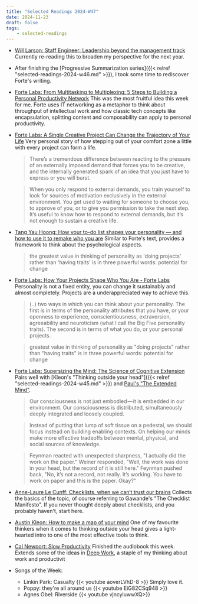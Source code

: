 ```yaml
---
title: "Selected Readings 2024-W47"
date: 2024-11-23
draft: false
tags:
    - selected-readings
---
```

- [Will Larson: Staff Engineer: Leadership beyond the management track](https://staffeng.com/book/) Currently re-reading this to broaden my perspective for the next year.
- After finishing the [Progressive Summarization series]({{< relref "selected-readings-2024-w46.md" >}}), I took some time to rediscover Forte's writing.
- [Forte Labs: From Multitasking to Multiplexing: 5 Steps to Building a Personal Productivity Network](https://fortelabs.com/blog/5-steps-to-build-a-second-brain/) This was the most fruitful idea this week for me. Forte uses IT networking as a metaphor to think about throughput of intellectual work and how classic tech concepts like encapsulation, splitting content and composability can apply to personal productivity.
- [Forte Labs: A Single Creative Project Can Change the Trajectory of Your Life](https://fortelabs.com/blog/a-single-creative-project-can-change-the-trajectory-of-your-life/) Very personal story of how stepping out of your comfort zone a little with every project can form a life.
  > There’s a tremendous difference between reacting to the pressure of an externally imposed demand that forces you to be creative, and the internally generated spark of an idea that you just have to express or you will burst.

  > When you only respond to external demands, you train yourself to look for sources of motivation exclusively in the external environment. You get used to waiting for someone to choose you, to approve of you, or to give you permission to take the next step. It’s useful to know how to respond to external demands, but it’s not enough to sustain a creative life.
- [Tang Yau Hoong: How your to-do list shapes your personality — and how to use it to remake who you are](https://ideas.ted.com/how-our-projects-shape-our-personalities-and-how-we-can-use-them-to-remake-who-we-are/) Similar to Forte's text, provides a framework to think about the psychological aspects.
  > the greatest value in thinking of personality as 'doing projects' rather than 'having traits' is in three powerful words: potential for change
- [Forte Labs: How Your Projects Shape Who You Are - Forte Labs](https://fortelabs.com/blog/how-your-projects-shape-who-you-are/) Personality is not a fixed entity, you can change it sustainably and almost completely. Projects are a underappreciated way to achieve this.
  > (..) two ways in which you can think about your personality. The first is in terms of the personality attributes that you have, or your openness to experience, conscientiousness, extraversion, agreeability and neuroticism (what I call the Big Five personality traits). The second is in terms of what you do, or your personal projects.

  > greatest value in thinking of personality as "doing projects" rather than "having traits" is in three powerful words: potential for change
- [Forte Labs: Supersizing the Mind: The Science of Cognitive Extension](https://fortelabs.com/blog/supersizing-the-mind-the-science-of-cognitive-extension/) Pairs well with [Kleon's "Thinking outside your head"]({{< relref "selected-readings-2024-w45.md" >}}) and [Paul's "The Extended Mind"](https://search.worldcat.org/title/The-extended-mind-:-the-power-of-thinking-outside-the-brain/oclc/1275428473).
  > Our consciousness is not just embodied — it is embedded in our environment. Our consciousness is distributed, simultaneously deeply integrated and loosely coupled.

  > Instead of putting that lump of soft tissue on a pedestal, we should focus instead on building enabling contexts. On helping our minds make more effective tradeoffs between mental, physical, and social sources of knowledge.

  > Feynman reacted with unexpected sharpness, "I actually did the work on the paper." Weiner responded, "Well, the work was done in your head, but the record of it is still here." Feynman pushed back, "No, it’s not a record, not really. It’s working. You have to work on paper and this is the paper. Okay?"
- [Anne-Laure Le Cunff: Checklists, when we can‘t trust our brains](https://nesslabs.com/checklists) Collects the basics of the topic, of course referring to Gawande's "The Checklist Manifesto". If you never thought deeply about checklists, and you probably haven't, start here.
- [Austin Kleon: How to make a map of your mind](https://austinkleon.substack.com/p/how-to-make-a-map-of-your-mind) One of my favourite thinkers when it comes to thinking outside your head gives a light-hearted intro to one of the most effective tools to think.
- [Cal Newport: Slow Productivity](https://search.worldcat.org/title/1382526321) Finished the audiobook this week. Extends some of the ideas in [Deep Work](https://search.worldcat.org/title/966615016), a staple of my thinking about work and productivit

- Songs of the Week:
  - Linkin Park: Casualty
    {{< youtube aoverLVhD-8 >}}
    Simply love it.
  - Poppy: they're all around us
    {{< youtube EiG82CSq948 >}}
  - Agnes Obel: Riverside
    {{< youtube vjncyiuwwXQ>}}